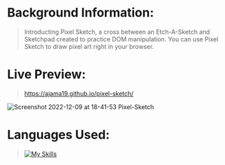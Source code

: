 # Background Information:

> Introducting Pixel Sketch, a cross between an Etch-A-Sketch and Sketchpad created to practice DOM manipulation. You can use Pixel Sketch to draw pixel art right in your browser.


# Live Preview: 

> https://ajama19.github.io/pixel-sketch/ 

![Screenshot 2022-12-09 at 18-41-53 Pixel-Sketch](https://user-images.githubusercontent.com/49926354/206812755-976e7a01-1677-41cf-91c2-b91cf33e57e8.png)


# Languages Used:

> [![My Skills](https://skillicons.dev/icons?i=js,html,css)](https://skillicons.dev)

